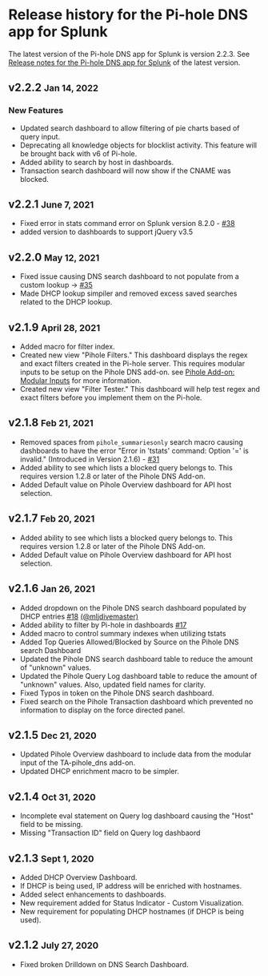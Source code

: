 # Release history for the Pi-hole DNS app for Splunk

The latest version of the Pi-hole DNS app for Splunk is version 2.2.3. See [Release notes for the Pi-hole DNS app for Splunk](../../releases/) of the latest version.

## v2.2.2 <small>Jan 14, 2022</small>

### New Features

- Updated search dashboard to allow filtering of pie charts based of query input.
- Deprecating all knowledge objects for blocklist activity. This feature will be brought back with v6 of Pi-hole.
- Added ability to search by host in dashboards.
- Transaction search dashboard will now show if the CNAME was blocked.

## v2.2.1 <small>June 7, 2021</small>

- Fixed error in stats command error on Splunk version 8.2.0 - [#38](https://github.com/ZachChristensen28/pihole_dns_app/issues/38)
- added version to dashboards to support jQuery v3.5

## v2.2.0 <small>May 12, 2021</small>

- Fixed issue causing DNS search dashboard to not populate from a custom lookup -> [#35](https://github.com/ZachChristensen28/pihole_dns_app/issues/35)
- Made DHCP lookup simpiler and removed excess saved searches related to the DHCP lookup.

## v2.1.9 <small>April 28, 2021</small>

- Added macro for filter index.
- Created new view "Pihole Filters." This dashboard displays the regex and exact filters created in the Pi-hole server. This requires modular inputs to be setup on the Pihole DNS add-on. see [Pihole Add-on: Modular Inputs](https://splunk-pihole-ta-documentation.rtfd.io/en/latest/getting-started/configure-inputs/configure-modinput/) for more information.
- Created new view "Filter Tester." This dashboard will help test regex and exact filters before you implement them on the Pi-hole.

## v2.1.8 <small>Feb 21, 2021</small>

- Removed spaces from `pihole_summariesonly` search macro causing dashboards to have the error "Error in 'tstats' command: Option '=' is invalid." (Introduced in Version 2.1.6) - [#31](https://github.com/ZachChristensen28/pihole_dns_app/issues/31)
- Added ability to see which lists a blocked query belongs to. This requires version 1.2.8 or later of the Pihole DNS Add-on.
- Added Default value on Pihole Overview dashboard for API host selection.

## v2.1.7 <small>Feb 20, 2021</small>

- Added ability to see which lists a blocked query belongs to. This requires version 1.2.8 or later of the Pihole DNS Add-on.
- Added Default value on Pihole Overview dashboard for API host selection.

## v2.1.6 <small>Jan 26, 2021</small>

- Added dropdown on the Pihole DNS search dashboard populated by DHCP entries [#18](https://github.com/ZachChristensen28/pihole_dns_app/issues/18) [(@mljdivemaster)](https://github.com/mljdivemaster)
- Added ability to filter by Pi-hole in dashboards [#17](https://github.com/ZachChristensen28/pihole_dns_app/issues/17)
- Added macro to control summary indexes when utilizing tstats
- Added Top Queries Allowed/Blocked by Source on the Pihole DNS search Dashboard
- Updated the Pihole DNS search dashboard table to reduce the amount of "unknown" values.
- Updated the Pihole Query Log dashboard table to reduce the amount of "unknown" values. Also, updated field names for clarity.
- Fixed Typos in token on the Pihole DNS search dashboard.
- Fixed search on the Pihole Transaction dashboard which prevented no information to display on the force directed panel.

## v2.1.5 <small>Dec 21, 2020</small>

- Updated Pihole Overview dashboard to include data from the modular input of the TA-pihole_dns add-on.
- Updated DHCP enrichment macro to be simpler.

## v2.1.4 <small>Oct 31, 2020</small>

- Incomplete eval statement on Query log dashboard causing the "Host" field to be missing.
- Missing "Transaction ID" field on Query log dashbaord

## v2.1.3 <small>Sept 1, 2020</small>

- Added DHCP Overview Dashboard.
- If DHCP is being used, IP address will be enriched with hostnames.
- Added select enhancements to dashboards.
- New requirement added for Status Indicator - Custom Visualization.
- New requirement for populating DHCP hostnames (if DHCP is being used).

## v2.1.2 <small>July 27, 2020</small>

- Fixed broken Drilldown on DNS Search Dashboard.
